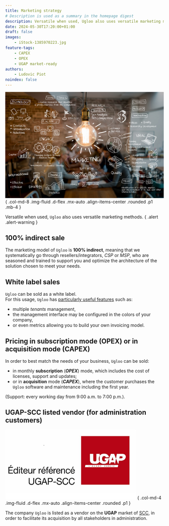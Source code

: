 ```yaml
---
title: Marketing strategy
# Description is used as a summary in the homepage digest
description: Versatile when used, Ugloo also uses versatile marketing methods.
date: 2024-05-30T17:20:00+01:00
draft: false
images:
    - iStock-1385970223.jpg
feature-tags:
    - CAPEX
    - OPEX
    - UGAP market-ready
authors:
    - Ludovic Piot
noindex: false
---
```


![Sale strategy](iStock-1385970223.jpg "Sale strategy")
{ .col-md-8 .img-fluid .d-flex .mx-auto .align-items-center .rounded .p1 .mb-4 }

Versatile when used, `Ugloo` also uses versatile marketing methods.
{ .alert .alert-warning }

## 100% indirect sale

The marketing model of `Ugloo` is **100% indirect**, meaning that we systematically go through resellers/integrators, _CSP_ or _MSP_, who are seasoned and trained to support you and optimize the architecture of the solution chosen to meet your needs.

## White label sales

`Ugloo` can be sold as a white label.  
For this usage, `Ugloo` has [particularly useful features](../csp-ready) such as:

- multiple _tenants_ management,
- the management interface may be configured in the colors of your company,
- or even metrics allowing you to build your own invoicing model.

## Pricing in subscription mode (OPEX) or in acquisition mode (CAPEX)

In order to best match the needs of your business, `Ugloo` can be sold:

- in monthly **subscription** (**_OPEX_**) mode, which includes the cost of licenses, support and updates;
- or in **acquisition** mode (**_CAPEX_**), where the customer purchases the `Ugloo` software and maintenance including the first year.

(Support: every working day from 9:00 a.m. to 7:00 p.m.).

## UGAP-SCC listed vendor (for administration customers)

![UGAP-SCC listed vendor](UGAP-SCC.png "UGAP-SCC")
{ .col-md-4 .img-fluid .d-flex .mx-auto .align-items-center .rounded .p1 }

The company `Ugloo` is listed as a vendor on the **UGAP** market of [SCC](https://france.scc.com/), in order to facilitate its acquisition by all stakeholders in administration.
